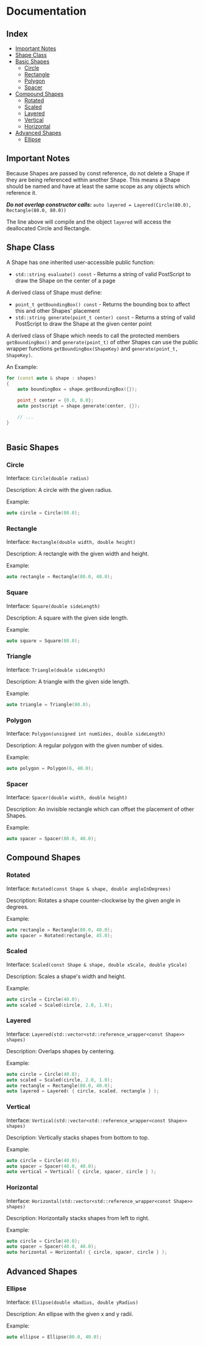 <!-- DOCUMENTATION.md -->

# Documentation

## Index

* [Important Notes](#important-notes)
* [Shape Class](#shape-class)
* [Basic Shapes](#basic-shapes)
    * [Circle](#circle)
    * [Rectangle](#rectangle)
    * [Polygon](#polygon)
    * [Spacer](#spacer)
* [Compound Shapes](#compound-shapes)
    * [Rotated](#rotated)
    * [Scaled](#scaled)
    * [Layered](#layered)
    * [Vertical](#vertical)
    * [Horizontal](#horizontal)
* [Advanced Shapes](#advanced-shapes)
    * [Ellipse](#ellipse)

## Important Notes

Because Shapes are passed by const reference, do not delete a Shape if they are being referenced within another Shape. This means a Shape should be named and have at least the same scope as any objects which reference it.

***Do not overlap constructor calls:*** `auto layered = Layered(Circle(80.0), Rectangle(80.0, 80.0))`

The line above will compile and the object `layered` will access the deallocated Circle and Rectangle.


## Shape Class

A Shape has one inherited user-accessible public function:
* `std::string evaluate() const` - Returns a string of valid PostScript to draw the Shape on the center of a page


A derived class of Shape must define:
* `point_t getBoundingBox() const` - Returns the bounding box to affect this and other Shapes' placement
* `std::string generate(point_t center) const` - Returns a string of valid PostScript to draw the Shape at the given center point

A derived class of Shape which needs to call the protected members `getBoundingBox()` and `generate(point_t)` of other Shapes can use the public wrapper functions `getBoundingBox(ShapeKey)` and `generate(point_t, ShapeKey)`.

An Example:
```cpp
for (const auto & shape : shapes)
{
    auto boundingBox = shape.getBoundingBox({});

    point_t center = {0.0, 0.0}; 
    auto postscript = shape.generate(center, {});

    // ...
}
    
```


## Basic Shapes

### Circle

Interface: `Circle(double radius)`

Description: A circle with the given radius.

Example:
```cpp
auto circle = Circle(80.0);
```


### Rectangle

Interface: `Rectangle(double width, double height)`

Description: A rectangle with the given width and height.

Example:
```cpp
auto rectangle = Rectangle(80.0, 40.0);
```


### Square

Interface: `Square(double sideLength)`

Description: A square with the given side length.

Example:
```cpp
auto square = Square(80.0);
```


### Triangle

Interface: `Triangle(double sideLength)`

Description: A triangle with the given side length.

Example:
```cpp
auto triangle = Triangle(80.0);
```


### Polygon

Interface: `Polygon(unsigned int numSides, double sideLength)`

Description: A regular polygon with the given number of sides.

Example:
```cpp
auto polygon = Polygon(6, 40.0);
```


### Spacer

Interface: `Spacer(double width, double height)`

Description: An invisible rectangle which can offset the placement of other Shapes.

Example:
```cpp
auto spacer = Spacer(80.0, 40.0);
```


## Compound Shapes

### Rotated

Interface: `Rotated(const Shape & shape, double angleInDegrees)`

Description: Rotates a shape counter-clockwise by the given angle in degrees.

Example:
```cpp
auto rectangle = Rectangle(80.0, 40.0);
auto spacer = Rotated(rectangle, 45.0);
```


### Scaled

Interface: `Scaled(const Shape & shape, double xScale, double yScale)`

Description: Scales a shape's width and height.

Example:
```cpp
auto circle = Circle(40.0);
auto scaled = Scaled(circle, 2.0, 1.0);
```


### Layered

Interface: `Layered(std::vector<std::reference_wrapper<const Shape>> shapes)`

Description: Overlaps shapes by centering.

Example:
```cpp
auto circle = Circle(40.0);
auto scaled = Scaled(circle, 2.0, 1.0);
auto rectangle = Rectangle(80.0, 40.0);
auto layered = Layered( { circle, scaled, rectangle } );
```


### Vertical

Interface: `Vertical(std::vector<std::reference_wrapper<const Shape>> shapes)`

Description: Vertically stacks shapes from bottom to top.

Example:
```cpp
auto circle = Circle(40.0);
auto spacer = Spacer(40.0, 40.0);
auto vertical = Vertical( { circle, spacer, circle } );
```


### Horizontal

Interface: `Horizontal(std::vector<std::reference_wrapper<const Shape>> shapes)`

Description: Horizontally stacks shapes from left to right.

Example:
```cpp
auto circle = Circle(40.0);
auto spacer = Spacer(40.0, 40.0);
auto horizontal = Horizontal( { circle, spacer, circle } );
```

## Advanced Shapes

### Ellipse

Interface: `Ellipse(double xRadius, double yRadius)`

Description: An ellipse with the given x and y radii.

Example:
```cpp
auto ellipse = Ellipse(80.0, 40.0);
```
